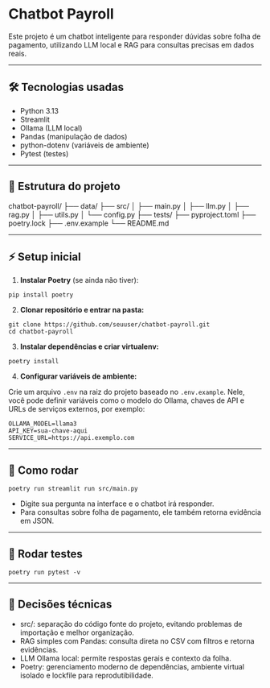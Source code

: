 # Chatbot Payroll

Este projeto é um chatbot inteligente para responder dúvidas sobre folha de pagamento, utilizando LLM local e RAG para consultas precisas em dados reais.

---

## 🛠 Tecnologias usadas

- Python 3.13
- Streamlit
- Ollama (LLM local)
- Pandas (manipulação de dados)
- python-dotenv (variáveis de ambiente)
- Pytest (testes)

---

## 📂 Estrutura do projeto

chatbot-payroll/
├── data/
├── src/
│ ├── main.py
│ ├── llm.py
│ ├── rag.py
│ ├── utils.py
│ └── config.py
├── tests/
├── pyproject.toml
├── poetry.lock
├── .env.example
└── README.md

---

## ⚡ Setup inicial

1. **Instalar Poetry** (se ainda não tiver):

```
pip install poetry
```

2. **Clonar repositório e entrar na pasta:**

```
git clone https://github.com/seuuser/chatbot-payroll.git
cd chatbot-payroll
```

3. **Instalar dependências e criar virtualenv:**

```
poetry install
```

4. **Configurar variáveis de ambiente:**

Crie um arquivo `.env` na raiz do projeto baseado no `.env.example`. Nele, você pode definir variáveis como o modelo do Ollama, chaves de API e URLs de serviços externos, por exemplo:

```
OLLAMA_MODEL=llama3
API_KEY=sua-chave-aqui
SERVICE_URL=https://api.exemplo.com
```

---

## 🚀 Como rodar

```
poetry run streamlit run src/main.py
```

- Digite sua pergunta na interface e o chatbot irá responder.
- Para consultas sobre folha de pagamento, ele também retorna evidência em JSON.

---

## 🧪 Rodar testes

```
poetry run pytest -v
```

---

## 📝 Decisões técnicas

- src/: separação do código fonte do projeto, evitando problemas de importação e melhor organização.
- RAG simples com Pandas: consulta direta no CSV com filtros e retorna evidências.
- LLM Ollama local: permite respostas gerais e contexto da folha.
- Poetry: gerenciamento moderno de dependências, ambiente virtual isolado e lockfile para reprodutibilidade.
